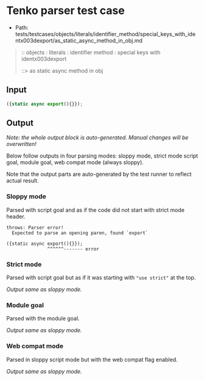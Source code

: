 # Tenko parser test case

- Path: tests/testcases/objects/literals/identifier_method/special_keys_with_identx003dexport/as_static_async_method_in_obj.md

> :: objects : literals : identifier method : special keys with identx003dexport
>
> ::> as static async method in obj

## Input

`````js
({static async export(){}});
`````

## Output

_Note: the whole output block is auto-generated. Manual changes will be overwritten!_

Below follow outputs in four parsing modes: sloppy mode, strict mode script goal, module goal, web compat mode (always sloppy).

Note that the output parts are auto-generated by the test runner to reflect actual result.

### Sloppy mode

Parsed with script goal and as if the code did not start with strict mode header.

`````
throws: Parser error!
  Expected to parse an opening paren, found `export`

({static async export(){}});
               ^^^^^^------- error
`````

### Strict mode

Parsed with script goal but as if it was starting with `"use strict"` at the top.

_Output same as sloppy mode._

### Module goal

Parsed with the module goal.

_Output same as sloppy mode._

### Web compat mode

Parsed in sloppy script mode but with the web compat flag enabled.

_Output same as sloppy mode._
